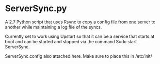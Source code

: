 # ServerSync.py

A 2.7 Python script that uses Rsync to copy a config file from one server to another while maintaining a log file of the syncs.

Currently set to work using Upstart so that it can be a service that starts at boot and can be started and stopped via the command Sudo start ServerSync. 

ServerSync.config also attached here. Make sure to place this in /etc/init/
